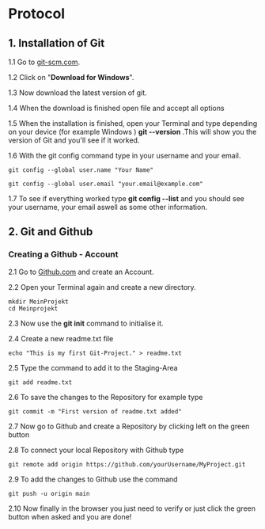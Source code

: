 # Protocol
## 1. Installation of Git
1.1 Go to [git-scm.com](https://git-scm.com).

1.2 Click on "**Download for Windows**".

1.3 Now download the latest version of git.

1.4 When the download is finished open file and accept all options

1.5 When the installation is finished, open your Terminal and type depending on your device (for example Windows ) **git --version** .This will show you the version of Git and you'll see if it worked.

1.6 With the git config command type in your username and your email.

    git config --global user.name "Your Name"

    git config --global user.email "your.email@example.com"

1.7 To see if everything worked type **git config --list** and you should see your username, your email aswell as some other information.

## 2. Git and Github

### Creating a Github - Account
2.1 Go to [Github.com](https://github.com/) and create an Account.

2.2 Open your Terminal again and create a new directory.

    mkdir MeinProjekt
    cd Meinprojekt

2.3 Now use the **git init** command to initialise it.

2.4 Create a new readme.txt file

    echo "This is my first Git-Project." > readme.txt

2.5 Type the command to add it to the Staging-Area

    git add readme.txt

2.6 To save the changes to the Repository for example type

    git commit -m "First version of readme.txt added"

2.7 Now go to Github and create a Repository by clicking left on the green button

2.8 To connect your local Repository with Github type 

    git remote add origin https://github.com/yourUsername/MyProject.git

2.9 To add the changes to Github use the command

    git push -u origin main

2.10 Now finally in the browser you just need to verify or just click the green button when asked and you are done!